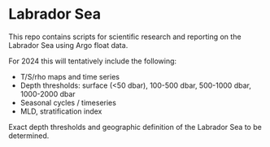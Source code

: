 
# Labrador Sea

This repo contains scripts for scientific research and reporting on the 
Labrador Sea using Argo float data.

For 2024 this will tentatively include the following:

- T/S/rho maps and time series
- Depth thresholds: surface (<50 dbar), 100-500 dbar, 500-1000 dbar, 1000-2000 dbar
- Seasonal cycles / timeseries
- MLD, stratification index

Exact depth thresholds and geographic definition of the Labrador Sea to be determined. 
